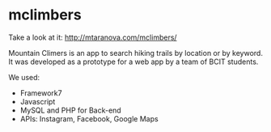 # mclimbers

Take a look at it: http://mtaranova.com/mclimbers/

Mountain Climers is an app to search hiking trails by location or by keyword.
It was developed as a prototype for a web app by a team of BCIT students. 

We used:
- Framework7
- Javascript
- MySQL and PHP for Back-end
- APIs: Instagram, Facebook, Google Maps
